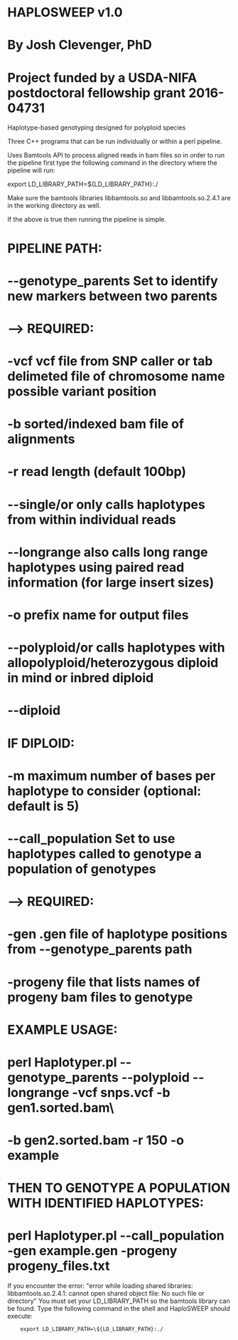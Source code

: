 
# HAPLOSWEEP v1.0
# By Josh Clevenger, PhD
# Project funded by a USDA-NIFA postdoctoral fellowship grant 2016-04731

Haplotype-based genotyping designed for polyploid species

Three C++ programs that can be run individually or within a perl pipeline.

Uses Bamtools API to process aligned reads in bam files so in order to run the pipeline first type the following command in the directory where the pipeline will run:

export LD_LIBRARY_PATH=${LD_LIBRARY_PATH}:./

Make sure the bamtools libraries libbamtools.so and libbamtools.so.2.4.1 are in the working directory as well.

If the above is true then running the pipeline is simple.



                                                                                                                  
#  PIPELINE PATH:                                                                                                    
#  --genotype_parents   Set to identify new markers between two parents                                              
#    --> REQUIRED:                                                                                                   
#       -vcf <string>   vcf file from SNP caller or tab delimeted file of chromosome name possible variant position 
#       -b <string>     sorted/indexed bam file of alignments                                                        
#       -r <int>        read length (default 100bp)                                                                  
#       --single/or     only calls haplotypes from within individual reads                                           
#       --longrange     also calls long range haplotypes using paired read information (for large insert sizes)      
#       -o <string>     prefix name for output files                                                                 
#       --polyploid/or  calls haplotypes with allopolyploid/heterozygous diploid in mind or inbred diploid           
#       --diploid                                                                                                    
#       IF DIPLOID:                                                                                                  
#       -m <int>        maximum number of bases per haplotype to consider (optional: default is 5)                   
                                                                                                                    
#  --call_population    Set to use haplotypes called to genotype a population of genotypes                           
#    --> REQUIRED:                                                                                                   
#       -gen <string>   .gen file of haplotype positions from --genotype_parents path                                
#       -progeny <string> file that lists names of progeny bam files to genotype                                     
                                                                                                                    
#  EXAMPLE USAGE:                                                                                                    
                                                                                                                   
#  perl Haplotyper.pl --genotype_parents --polyploid --longrange -vcf snps.vcf -b gen1.sorted.bam\                   
#           -b gen2.sorted.bam -r 150 -o example                                                                     
                                                                                                                   
#  THEN TO GENOTYPE A POPULATION WITH IDENTIFIED HAPLOTYPES:                                                         
                                                                                                                   
#  perl Haplotyper.pl --call_population -gen example.gen -progeny progeny_files.txt                                  


If you encounter the error: 
"error while loading shared libraries: libbamtools.so.2.4.1: cannot open shared object file: No such file or directory"
You must set your LD_LIBRARY_PATH so the bamtools library can be found.
Type the following command in the shell and HaploSWEEP should execute:

        export LD_LIBRARY_PATH=\${LD_LIBRARY_PATH}:./
